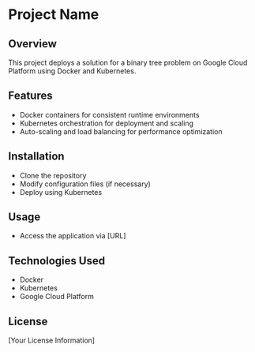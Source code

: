 # Project Name

## Overview
This project deploys a solution for a binary tree problem on Google Cloud Platform using Docker and Kubernetes.

## Features
- Docker containers for consistent runtime environments
- Kubernetes orchestration for deployment and scaling
- Auto-scaling and load balancing for performance optimization

## Installation
- Clone the repository
- Modify configuration files (if necessary)
- Deploy using Kubernetes

## Usage
- Access the application via [URL]

## Technologies Used
- Docker
- Kubernetes
- Google Cloud Platform

## License
[Your License Information]
